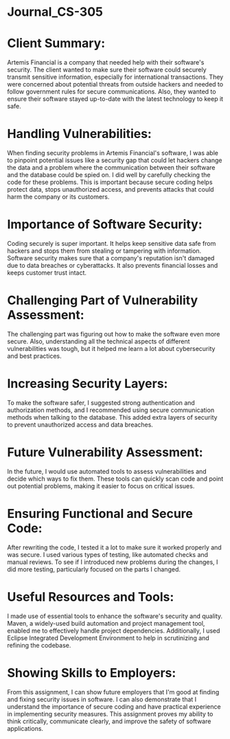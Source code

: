# Journal_CS-305

# Client Summary:
Artemis Financial is a company that needed help with their software's security. The client wanted to make sure their software could securely transmit sensitive information, especially for international transactions. They were concerned about potential threats from outside hackers and needed to follow government rules for secure communications. Also, they wanted to ensure their software stayed up-to-date with the latest technology to keep it safe.

# Handling Vulnerabilities:
When finding security problems in Artemis Financial's software, I was able to pinpoint potential issues like a security gap that could let hackers change the data and a problem where the communication between their software and the database could be spied on. I did well by carefully checking the code for these problems. This is important because secure coding helps protect data, stops unauthorized access, and prevents attacks that could harm the company or its customers.

# Importance of Software Security:
Coding securely is super important. It helps keep sensitive data safe from hackers and stops them from stealing or tampering with information. Software security makes sure that a company's reputation isn't damaged due to data breaches or cyberattacks. It also prevents financial losses and keeps customer trust intact.

# Challenging Part of Vulnerability Assessment:
The challenging part was figuring out how to make the software even more secure. Also, understanding all the technical aspects of different vulnerabilities was tough, but it helped me learn a lot about cybersecurity and best practices.

# Increasing Security Layers:
To make the software safer, I suggested strong authentication and authorization methods, and I recommended using secure communication methods when talking to the database. This added extra layers of security to prevent unauthorized access and data breaches.

# Future Vulnerability Assessment:
In the future, I would use automated tools to assess vulnerabilities and decide which ways to fix them. These tools can quickly scan code and point out potential problems, making it easier to focus on critical issues.

# Ensuring Functional and Secure Code:
After rewriting the code, I tested it a lot to make sure it worked properly and was secure. I used various types of testing, like automated checks and manual reviews. To see if I introduced new problems during the changes, I did more testing, particularly focused on the parts I changed.

# Useful Resources and Tools:
I made use of essential tools to enhance the software's security and quality. Maven, a widely-used build automation and project management tool, enabled me to effectively handle project dependencies. Additionally, I used Eclipse Integrated Development Environment to help in scrutinizing and refining the codebase. 

# Showing Skills to Employers:
From this assignment, I can show future employers that I'm good at finding and fixing security issues in software. I can also demonstrate that I understand the importance of secure coding and have practical experience in implementing security measures. This assignment proves my ability to think critically, communicate clearly, and improve the safety of software applications.
